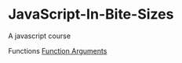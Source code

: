 # JavaScript-In-Bite-Sizes

A javascript course

Functions
[Function Arguments](../blob/master/Functions/Function_Arguments.md)
